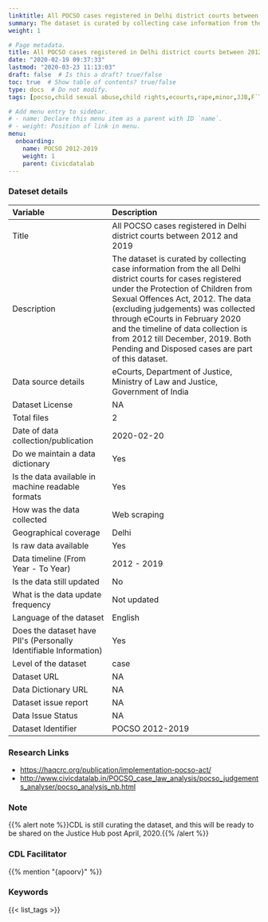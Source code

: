 ```yaml
---
linktitle: All POCSO cases registered in Delhi district courts between 2012 and 2019
summary: The dataset is curated by collecting case information from the all Delhi district courts for cases registered under the Protection of Children from Sexual Offences Act, 2012. The data (excluding judgements) was collected through eCourts in February 2020 and the timeline of data collection is from 2012 till December, 2019. Both Pending and Disposed cases are part of this dataset.
weight: 1

# Page metadata.
title: All POCSO cases registered in Delhi district courts between 2012 and 2019
date: "2020-02-19 09:37:33"
lastmod: "2020-03-23 11:13:03"
draft: false  # Is this a draft? true/false
toc: true  # Show table of contents? true/false
type: docs  # Do not modify.
tags: [pocso,child sexual abuse,child rights,ecourts,rape,minor,JJB,F`TC,HAQ]

# Add menu entry to sidebar.
# - name: Declare this menu item as a parent with ID `name`.
# - weight: Position of link in menu.
menu:
  onboarding:
    name: POCSO 2012-2019
    weight: 1
    parent: Civicdatalab
---
```

### Dateset details
|Variable                                                          |Description                                                                                                                                                                                                                                                                                                                                                                                   |
|:-----------------------------------------------------------------|:---------------------------------------------------------------------------------------------------------------------------------------------------------------------------------------------------------------------------------------------------------------------------------------------------------------------------------------------------------------------------------------------|
|Title                                                             |All POCSO cases registered in Delhi district courts between 2012 and 2019                                                                                                                                                                                                                                                                                                                     |
|Description                                                       |The dataset is curated by collecting case information from the all Delhi district courts for cases registered under the Protection of Children from Sexual Offences Act, 2012. The data (excluding judgements) was collected through eCourts in February 2020 and the timeline of data collection is from 2012 till December, 2019. Both Pending and Disposed cases are part of this dataset. |
|Data source details                                               |eCourts, Department of Justice, Ministry of Law and Justice, Government of India                                                                                                                                                                                                                                                                                                              |
|Dataset License                                                   |NA                                                                                                                                                                                                                                                                                                                                                                                            |
|Total files                                                       |2                                                                                                                                                                                                                                                                                                                                                                                             |
|Date of data collection/publication                               |2020-02-20                                                                                                                                                                                                                                                                                                                                                                                    |
|Do we maintain a data dictionary                                  |Yes                                                                                                                                                                                                                                                                                                                                                                                           |
|Is the data available in machine readable formats                 |Yes                                                                                                                                                                                                                                                                                                                                                                                           |
|How was the data collected                                        |Web scraping                                                                                                                                                                                                                                                                                                                                                                                  |
|Geographical coverage                                             |Delhi                                                                                                                                                                                                                                                                                                                                                                                         |
|Is raw data available                                             |Yes                                                                                                                                                                                                                                                                                                                                                                                           |
|Data timeline (From Year - To Year)                               |2012 - 2019                                                                                                                                                                                                                                                                                                                                                                                   |
|Is the data still updated                                         |No                                                                                                                                                                                                                                                                                                                                                                                            |
|What is the data update frequency                                 |Not updated                                                                                                                                                                                                                                                                                                                                                                                   |
|Language of the dataset                                           |English                                                                                                                                                                                                                                                                                                                                                                                       |
|Does the dataset have PII's (Personally Identifiable Information) |Yes                                                                                                                                                                                                                                                                                                                                                                                           |
|Level of the dataset                                              |case                                                                                                                                                                                                                                                                                                                                                                                          |
|Dataset URL                                                       |NA                                                                                                                                                                                                                                                                                                                                                                                            |
|Data Dictionary URL                                               |NA                                                                                                                                                                                                                                                                                                                                                                                            |
|Dataset issue report                                              |NA                                                                                                                                                                                                                                                                                                                                                                                            |
|Data Issue Status                                                 |NA                                                                                                                                                                                                                                                                                                                                                                                            |
|Dataset Identifier                                                |POCSO 2012-2019                                                                                                                                                                                                                                                                                                                                                                               |
### Research Links
* https://haqcrc.org/publication/implementation-pocso-act/
* http://www.civicdatalab.in/POCSO_case_law_analysis/pocso_judgements_analyser/pocso_analysis_nb.html
### Note
{{% alert note %}}CDL is still curating the dataset, and this will be ready to be shared on the Justice Hub post April, 2020.{{% /alert %}}
### CDL Facilitator
{{% mention "{apoorv}" %}}
### Keywords
{{< list_tags >}}
